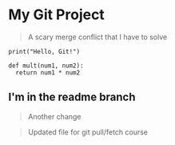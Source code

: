 # My Git Project

> A scary merge conflict that I have to solve

```
print("Hello, Git!")
```

```
def mult(num1, num2):
  return num1 * num2
```

## I'm in the readme branch

> Another change

> Updated file for git pull/fetch course
